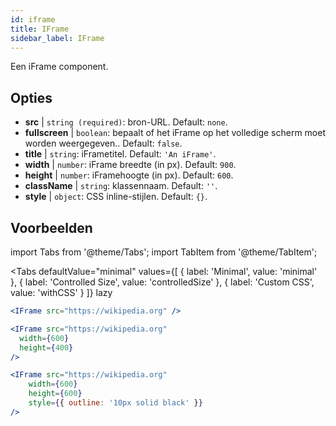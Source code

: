 ```yaml
---
id: iframe 
title: IFrame
sidebar_label: IFrame
---
```


Een iFrame component.

## Opties

* __src__ | `string (required)`: bron-URL. Default: `none`.
* __fullscreen__ | `boolean`: bepaalt of het iFrame op het volledige scherm moet worden weergegeven.. Default: `false`.
* __title__ | `string`: iFrametitel. Default: `'An iFrame'`.
* __width__ | `number`: iFrame breedte (in px). Default: `900`.
* __height__ | `number`: iFramehoogte (in px). Default: `600`.
* __className__ | `string`: klassennaam. Default: `''`.
* __style__ | `object`: CSS inline-stijlen. Default: `{}`.


## Voorbeelden

import Tabs from '@theme/Tabs';
import TabItem from '@theme/TabItem';

<Tabs
    defaultValue="minimal"
    values={[
        { label: 'Minimal', value: 'minimal' },
        { label: 'Controlled Size', value: 'controlledSize' },
        { label: 'Custom CSS', value: 'withCSS' }
    ]}
    lazy
>

<TabItem value="minimal" >

```jsx live
<IFrame src="https://wikipedia.org" />
```

</TabItem>

<TabItem value="controlledSize" >

```jsx live
<IFrame src="https://wikipedia.org" 
  width={600} 
  height={400} 
/>
```
</TabItem>

<TabItem value="withCSS" >

```jsx live
<IFrame src="https://wikipedia.org" 
    width={600} 
    height={600} 
    style={{ outline: '10px solid black' }}
/>
```
</TabItem>

</Tabs>


